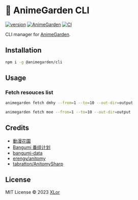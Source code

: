 # 🌸 AnimeGarden CLI

[![version](https://img.shields.io/npm/v/@animegarden/cli?label=@animegarden/cli)](https://www.npmjs.com/package/@animegarden/cli)
[![AnimeGarden](https://img.shields.io/endpoint?url=https://pages.onekuma.cn/project/animegarden&label=AnimeGarden)](https://animes.garden)
[![CI](https://github.com/yjl9903/AnimeGarden/actions/workflows/ci.yml/badge.svg)](https://github.com/yjl9903/AnimeGarden/actions/workflows/ci.yml)

CLI manager for [AnimeGarden](https://animes.garden/).

## Installation

```bash
npm i -g @animegarden/cli
```

## Usage

### Fetch resouces list

```bash
animegarden fetch dmhy --from=1 --to=10 --out-dir=output
```

```bash
animegarden fetch moe --from=1 --to=10 --out-dir=output
```

## Credits

+ [動漫花園](https://share.dmhy.org/)
+ [Bangumi 番组计划](https://bgm.tv/)
+ [bangumi-data](https://github.com/bangumi-data/bangumi-data)
+ [erengy/anitomy](https://github.com/erengy/anitomy)
+ [tabratton/AnitomySharp](https://github.com/tabratton/AnitomySharp)

## License

MIT License © 2023 [XLor](https://github.com/yjl9903)
